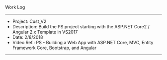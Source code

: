 ﻿Work Log
*********
* Project:		Cust_V2
* Description:	Build the PS project starting with the ASP.NET Core2 / Angular 2.x Template in VS2017
* Date:			2/8/2018
* Video Ref.:		PS - Building a Web App with ASP.NET Core, MVC, Entity Framework Core, Bootstrap, and Angular
*********
